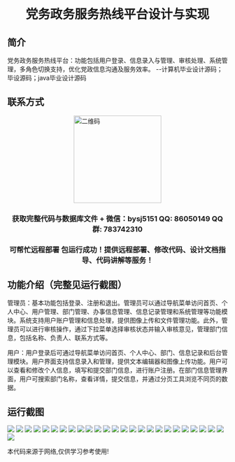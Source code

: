 <p><h1 align="center">党务政务服务热线平台设计与实现</h1></p>

## 简介
党务政务服务热线平台：功能包括用户登录、信息录入与管理、审核处理、系统管理，多角色切换支持，优化党政信息沟通及服务效率。    --计算机毕业设计源码；毕设源码；java毕业设计源码


## 联系方式
<img src="https://bs-1329754181.cos.ap-shanghai.myqcloud.com/wx.jpg" alt="二维码" style="display: block; margin: 0 auto;" width="200px">
<p><h3 align="center">获取完整代码与数据库文件 + 微信：bysj5151 QQ: 86050149 QQ群: 783742310</h3></p>
<p><h3 align="center">可帮忙远程部署 包运行成功！提供远程部署、修改代码、设计文档指导、代码讲解等服务！</h3></p>

## 功能介绍（完整见运行截图）
管理员：基本功能包括登录、注册和退出。管理员可以通过导航菜单访问首页、个人中心、用户管理、部门管理、办事信息管理、信息记录管理和系统管理等功能模块。系统支持用户账户管理和信息处理，提供图像上传和文件管理功能。此外，管理员可以进行审核操作，通过下拉菜单选择审核状态并输入审核意见，管理部门信息，包括名称、负责人、联系方式等。

用户：用户登录后可通过导航菜单访问首页、个人中心、部门、信息记录和后台管理模块。用户界面支持信息录入和管理，提供文本编辑器和图像上传功能。用户可以查看和修改个人信息，填写和提交部门信息，进行账户注册。在部门信息管理界面，用户可搜索部门名称，查看详情，提交信息，并通过分页工具浏览不同页的数据。


## 运行截图
![](https://bs-1329754181.cos.ap-shanghai.myqcloud.com/ssm/PartyAndGovernmentHotlinePlatform/img/001.jpg)
![](https://bs-1329754181.cos.ap-shanghai.myqcloud.com/ssm/PartyAndGovernmentHotlinePlatform/img/002.jpg)
![](https://bs-1329754181.cos.ap-shanghai.myqcloud.com/ssm/PartyAndGovernmentHotlinePlatform/img/003.jpg)
![](https://bs-1329754181.cos.ap-shanghai.myqcloud.com/ssm/PartyAndGovernmentHotlinePlatform/img/004.jpg)
![](https://bs-1329754181.cos.ap-shanghai.myqcloud.com/ssm/PartyAndGovernmentHotlinePlatform/img/005.jpg)
![](https://bs-1329754181.cos.ap-shanghai.myqcloud.com/ssm/PartyAndGovernmentHotlinePlatform/img/006.jpg)
![](https://bs-1329754181.cos.ap-shanghai.myqcloud.com/ssm/PartyAndGovernmentHotlinePlatform/img/007.jpg)
![](https://bs-1329754181.cos.ap-shanghai.myqcloud.com/ssm/PartyAndGovernmentHotlinePlatform/img/008.jpg)
![](https://bs-1329754181.cos.ap-shanghai.myqcloud.com/ssm/PartyAndGovernmentHotlinePlatform/img/009.jpg)
![](https://bs-1329754181.cos.ap-shanghai.myqcloud.com/ssm/PartyAndGovernmentHotlinePlatform/img/010.jpg)
![](https://bs-1329754181.cos.ap-shanghai.myqcloud.com/ssm/PartyAndGovernmentHotlinePlatform/img/011.jpg)
![](https://bs-1329754181.cos.ap-shanghai.myqcloud.com/ssm/PartyAndGovernmentHotlinePlatform/img/012.jpg)
![](https://bs-1329754181.cos.ap-shanghai.myqcloud.com/ssm/PartyAndGovernmentHotlinePlatform/img/013.jpg)
![](https://bs-1329754181.cos.ap-shanghai.myqcloud.com/ssm/PartyAndGovernmentHotlinePlatform/img/014.jpg)
![](https://bs-1329754181.cos.ap-shanghai.myqcloud.com/ssm/PartyAndGovernmentHotlinePlatform/img/015.jpg)
![](https://bs-1329754181.cos.ap-shanghai.myqcloud.com/ssm/PartyAndGovernmentHotlinePlatform/img/016.jpg)
![](https://bs-1329754181.cos.ap-shanghai.myqcloud.com/ssm/PartyAndGovernmentHotlinePlatform/img/017.jpg)
![](https://bs-1329754181.cos.ap-shanghai.myqcloud.com/ssm/PartyAndGovernmentHotlinePlatform/img/018.jpg)
![](https://bs-1329754181.cos.ap-shanghai.myqcloud.com/ssm/PartyAndGovernmentHotlinePlatform/img/019.jpg)
![](https://bs-1329754181.cos.ap-shanghai.myqcloud.com/ssm/PartyAndGovernmentHotlinePlatform/img/020.jpg)
![](https://bs-1329754181.cos.ap-shanghai.myqcloud.com/ssm/PartyAndGovernmentHotlinePlatform/img/021.jpg)
![](https://bs-1329754181.cos.ap-shanghai.myqcloud.com/ssm/PartyAndGovernmentHotlinePlatform/img/022.jpg)
![](https://bs-1329754181.cos.ap-shanghai.myqcloud.com/ssm/PartyAndGovernmentHotlinePlatform/img/023.jpg)
![](https://bs-1329754181.cos.ap-shanghai.myqcloud.com/ssm/PartyAndGovernmentHotlinePlatform/img/024.jpg)
![](https://bs-1329754181.cos.ap-shanghai.myqcloud.com/ssm/PartyAndGovernmentHotlinePlatform/img/025.jpg)
![](https://bs-1329754181.cos.ap-shanghai.myqcloud.com/ssm/PartyAndGovernmentHotlinePlatform/img/026.jpg)

<p>本代码来源于网络,仅供学习参考使用!</p>
